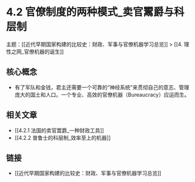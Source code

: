 # 4.2 官僚制度的两种模式_卖官鬻爵与科层制

主题：[[近代早期国家构建的比较史：财政、军事与官僚机器学习总览]] > [[4. 理性之网_官僚机器的诞生]]

## 核心概念

- 有了军队和金钱，君主还需要一个可靠的“神经系统”来贯彻自己的意志、管理庞大的国土和人口。一个专业、高效的官僚机器（Bureaucracy）应运而生。

## 相关文章

- [[4.2.1 法国的卖官鬻爵_一种财政工具]]
- [[4.2.2 普鲁士的科层制_效率至上的机器]]

## 链接

- [[近代早期国家构建的比较史：财政、军事与官僚机器学习总览]]
